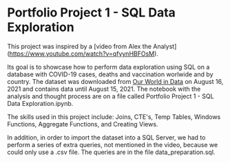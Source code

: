 # Portfolio Project 1 - SQL Data Exploration

This project was inspired by a [video from Alex the Analyst] (https://www.youtube.com/watch?v=qfyynHBFOsM).

Its goal is to showcase how to perform data exploration using SQL on a database with COVID-19 cases, deaths and vaccination worlwide and by country. The dataset was downloaded from [Our World in Data](https://ourworldindata.org/covid-deaths) on August 16, 2021 and contains data until August 15, 2021. The notebook with the analysis and thought process are on a file called Portfolio Project 1 - SQL Data Exploration.ipynb.

The skills used in this project include: Joins, CTE's, Temp Tables, Windows Functions, Aggregate Functions, and Creating Views.

In addition, in order to import the dataset into a SQL Server, we had to perform a series of extra queries, not mentioned in the video, because we could only use a .csv file. The queries are in the file data_preparation.sql.
